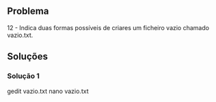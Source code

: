 ## Problema

12 - Indica duas formas possíveis de criares um ficheiro vazio chamado vazio.txt.

## Soluções

### Solução 1

gedit vazio.txt
nano vazio.txt

